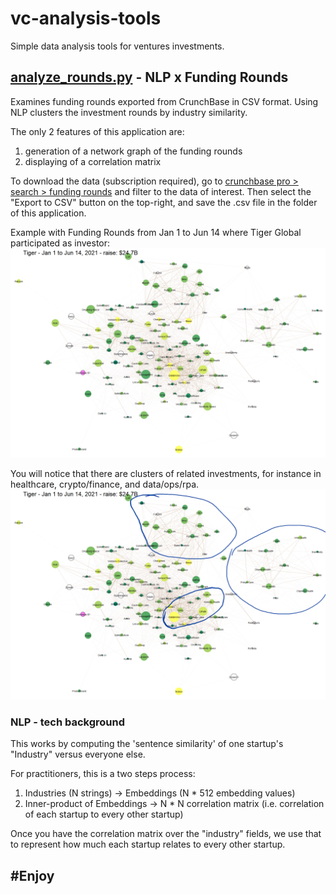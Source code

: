 # vc-analysis-tools
Simple data analysis tools for ventures investments.

## [analyze_rounds.py](analyze.py) - NLP x Funding Rounds
Examines funding rounds exported from CrunchBase in CSV format. Using NLP clusters the investment rounds
by industry similarity. 

The only 2 features of this application are:
1. generation of a network graph of the funding rounds
2. displaying of a correlation matrix

To download the data (subscription required), go to [crunchbase pro > search > funding rounds](https://www.crunchbase.com/discover/funding_rounds)
and filter to the data of interest. Then select the "Export to CSV" button on the top-right, and save
the .csv file in the folder of this application.

Example with Funding Rounds from Jan 1 to Jun 14 where Tiger Global participated as investor:
![Tiger Global example](examples/Tiger%206.14.2021.png)

You will notice that there are clusters of related investments, for instance in healthcare, crypto/finance, and data/ops/rpa.
![Tiger Global example](examples/Tiger%206.14.2021%20-%20Annotated.png)

### NLP - tech background
This works by computing the 'sentence similarity' of one startup's "Industry" versus everyone else.

For practitioners, this is a two steps process:
1. Industries (N strings) -> Embeddings (N * 512 embedding values)
2. Inner-product of Embeddings -> N * N correlation matrix (i.e. correlation of each startup to every other startup)

Once you have the correlation matrix over the "industry" fields, we use that to represent how much each startup relates
to every other startup.

## #Enjoy